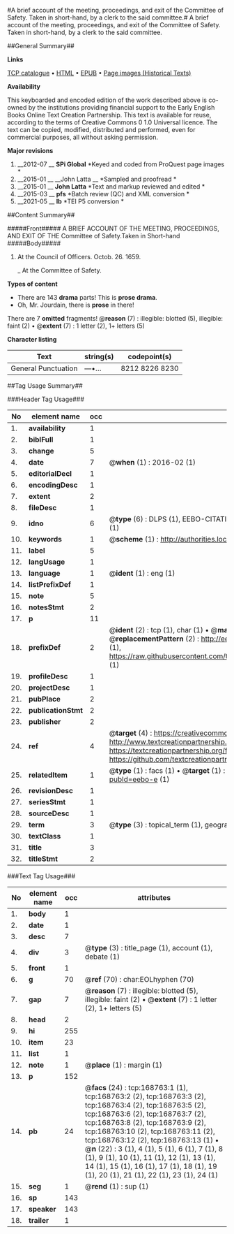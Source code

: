 #A brief account of the meeting, proceedings, and exit of the Committee of Safety. Taken in short-hand, by a clerk to the said committee.#
A brief account of the meeting, proceedings, and exit of the Committee of Safety. Taken in short-hand, by a clerk to the said committee.

##General Summary##

**Links**

[TCP catalogue](http://www.ota.ox.ac.uk/tcp/)  • 
[HTML](http://tei.it.ox.ac.uk/tcp/Texts-HTML/free/A74/A74247.html)  • 
[EPUB](http://tei.it.ox.ac.uk/tcp/Texts-EPUB/free/A74/A74247.epub) • 
[Page images (Historical Texts)](https://historicaltexts.jisc.ac.uk/eebo-50922800e)

**Availability**

This keyboarded and encoded edition of the work described above is co-owned by the
    institutions providing financial support to the Early English Books Online Text Creation
    Partnership. This text is available for reuse, according to the terms of  Creative Commons 0 1.0 Universal
    licence. The text can be copied, modified, distributed and performed, even for commercial
    purposes, all without asking permission.

**Major revisions**

1. __2012-07 __ __SPi Global__ *Keyed and coded from ProQuest page images *
1. __2015-01 __ __John Latta __ *Sampled and proofread *
1. __2015-01 __ __John Latta__ *Text and markup reviewed and edited *
1. __2015-03 __ __pfs__ *Batch review (QC) and XML conversion *
1. __2021-05 __ __lb__ *TEI P5 conversion *

##Content Summary##

#####Front#####
A BRIEF ACCOUNT OF THE MEETING, PROCEEDINGS, AND EXIT OF THE Committee of Safety.Taken in Short-hand
#####Body#####

1. At the Council of Officers. Octob. 26. 1659.

    _ At the Committee of Safety.

**Types of content**

  * There are 143 **drama** parts! This is **prose drama**.
  * Oh, Mr. Jourdain, there is **prose** in there!

There are 7 **omitted** fragments! 
 @__reason__ (7) : illegible: blotted (5), illegible: faint (2)  •  @__extent__ (7) : 1 letter (2), 1+ letters (5)

**Character listing**


|Text|string(s)|codepoint(s)|
|---|---|---|
|General Punctuation|—•…|8212 8226 8230|

##Tag Usage Summary##

###Header Tag Usage###

|No|element name|occ|attributes|
|---|---|---|---|
|1.|__availability__|1||
|2.|__biblFull__|1||
|3.|__change__|5||
|4.|__date__|7| @__when__ (1) : 2016-02 (1)|
|5.|__editorialDecl__|1||
|6.|__encodingDesc__|1||
|7.|__extent__|2||
|8.|__fileDesc__|1||
|9.|__idno__|6| @__type__ (6) : DLPS (1), EEBO-CITATION (1), VID (1), EEBO-PROQUEST (1), STC (1), OCLC (1)|
|10.|__keywords__|1| @__scheme__ (1) : http://authorities.loc.gov/ (1)|
|11.|__label__|5||
|12.|__langUsage__|1||
|13.|__language__|1| @__ident__ (1) : eng (1)|
|14.|__listPrefixDef__|1||
|15.|__note__|5||
|16.|__notesStmt__|2||
|17.|__p__|11||
|18.|__prefixDef__|2| @__ident__ (2) : tcp (1), char (1)  •  @__matchPattern__ (2) : ([0-9\-]+):([0-9IVX]+) (1), (.+) (1)  •  @__replacementPattern__ (2) : http://eebo.chadwyck.com/downloadtiff?vid=$1&page=$2 (1), https://raw.githubusercontent.com/textcreationpartnership/Texts/master/tcpchars.xml#$1 (1)|
|19.|__profileDesc__|1||
|20.|__projectDesc__|1||
|21.|__pubPlace__|2||
|22.|__publicationStmt__|2||
|23.|__publisher__|2||
|24.|__ref__|4| @__target__ (4) : https://creativecommons.org/publicdomain/zero/1.0/ (1), http://www.textcreationpartnership.org/docs/. (1), https://textcreationpartnership.org/faq/#faq05 (1), https://github.com/textcreationpartnership (1)|
|25.|__relatedItem__|1| @__type__ (1) : facs (1)  •  @__target__ (1) : https://data.historicaltexts.jisc.ac.uk/view?pubId=eebo-e (1)|
|26.|__revisionDesc__|1||
|27.|__seriesStmt__|1||
|28.|__sourceDesc__|1||
|29.|__term__|3| @__type__ (3) : topical_term (1), geographic_name (2)|
|30.|__textClass__|1||
|31.|__title__|3||
|32.|__titleStmt__|2||


###Text Tag Usage###

|No|element name|occ|attributes|
|---|---|---|---|
|1.|__body__|1||
|2.|__date__|1||
|3.|__desc__|7||
|4.|__div__|3| @__type__ (3) : title_page (1), account (1), debate (1)|
|5.|__front__|1||
|6.|__g__|70| @__ref__ (70) : char:EOLhyphen (70)|
|7.|__gap__|7| @__reason__ (7) : illegible: blotted (5), illegible: faint (2)  •  @__extent__ (7) : 1 letter (2), 1+ letters (5)|
|8.|__head__|2||
|9.|__hi__|255||
|10.|__item__|23||
|11.|__list__|1||
|12.|__note__|1| @__place__ (1) : margin (1)|
|13.|__p__|152||
|14.|__pb__|24| @__facs__ (24) : tcp:168763:1 (1), tcp:168763:2 (2), tcp:168763:3 (2), tcp:168763:4 (2), tcp:168763:5 (2), tcp:168763:6 (2), tcp:168763:7 (2), tcp:168763:8 (2), tcp:168763:9 (2), tcp:168763:10 (2), tcp:168763:11 (2), tcp:168763:12 (2), tcp:168763:13 (1)  •  @__n__ (22) : 3 (1), 4 (1), 5 (1), 6 (1), 7 (1), 8 (1), 9 (1), 10 (1), 11 (1), 12 (1), 13 (1), 14 (1), 15 (1), 16 (1), 17 (1), 18 (1), 19 (1), 20 (1), 21 (1), 22 (1), 23 (1), 24 (1)|
|15.|__seg__|1| @__rend__ (1) : sup (1)|
|16.|__sp__|143||
|17.|__speaker__|143||
|18.|__trailer__|1||
